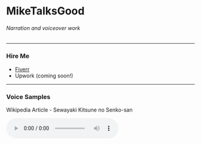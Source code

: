 # MikeTalksGood
###### Narration and voiceover work
***
### Hire Me
- [Fiverr](https://www.fiverr.com/miketalksgood/read-your-voiceover-script)
- Upwork (coming soon!)
***
### Voice Samples

Wikipedia Article - Sewayaki Kitsune no Senko-san
<html>
	<audio controls>
		<source src="Wikipedia - The Helpful Fox Senko-san.mp3" type="audio/mp3">
	Your browser does not support the audio element.
	</audio>
</html>

